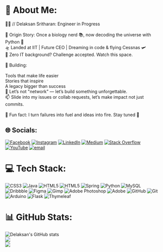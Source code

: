 # 💫 About Me:
👨‍🚀 // Delaksan Sritharan: Engineer in Progress<br><br>📍 Origin Story: Once a biology nerd 📚, now decoding the universe with Python 🐍<br>🛸 Landed at IIT | Future CEO | Dreaming in code & flying Cessnas 🛩️<br>🧠 Zero IT background? Challenge accepted. Watch this space.<br><br>🧩 Building:<br><br>Tools that make life easier<br>Stories that inspire<br>A legacy bigger than success<br>🤝 Let’s not "network" — let’s build something unforgettable.<br>📫 Slide into my issues or collab requests, let’s make impact not just commits.<br><br>🧨 Fun fact: I turn failures into fuel and ideas into fire. Stay tuned 🚀


## 🌐 Socials:
[![Facebook](https://img.shields.io/badge/Facebook-%231877F2.svg?logo=Facebook&logoColor=white)](https://facebook.com/delaksan) [![Instagram](https://img.shields.io/badge/Instagram-%23E4405F.svg?logo=Instagram&logoColor=white)](https://instagram.com/delaksan_sritharan) [![LinkedIn](https://img.shields.io/badge/LinkedIn-%230077B5.svg?logo=linkedin&logoColor=white)](https://linkedin.com/in/delaksan-sritharan) [![Medium](https://img.shields.io/badge/Medium-12100E?logo=medium&logoColor=white)](https://medium.com/@@delaksan) [![Stack Overflow](https://img.shields.io/badge/-Stackoverflow-FE7A16?logo=stack-overflow&logoColor=white)](https://stackoverflow.com/users/delaksan-sritharan) [![YouTube](https://img.shields.io/badge/YouTube-%23FF0000.svg?logo=YouTube&logoColor=white)](https://youtube.com/@@delaksansritharan) [![email](https://img.shields.io/badge/Email-D14836?logo=gmail&logoColor=white)](mailto:delaksan@gmail.com) 

# 💻 Tech Stack:
![CSS3](https://img.shields.io/badge/css3-%231572B6.svg?style=flat&logo=css3&logoColor=white) ![Java](https://img.shields.io/badge/java-%23ED8B00.svg?style=flat&logo=openjdk&logoColor=white) ![HTML5](https://img.shields.io/badge/html5-%23E34F26.svg?style=flat&logo=html5&logoColor=white) ![HTML5](https://img.shields.io/badge/html5-%23E34F26.svg?style=flat&logo=html5&logoColor=white) ![Spring](https://img.shields.io/badge/spring-%236DB33F.svg?style=flat&logo=spring&logoColor=white) ![Python](https://img.shields.io/badge/python-3670A0?style=flat&logo=python&logoColor=ffdd54) ![MySQL](https://img.shields.io/badge/mysql-4479A1.svg?style=flat&logo=mysql&logoColor=white) ![Dribbble](https://img.shields.io/badge/Dribbble-EA4C89?style=flat&logo=dribbble&logoColor=white) ![Figma](https://img.shields.io/badge/figma-%23F24E1E.svg?style=flat&logo=figma&logoColor=white) ![Gimp](https://img.shields.io/badge/Gimp-657D8B?style=flat&logo=gimp&logoColor=FFFFFF) ![Adobe Photoshop](https://img.shields.io/badge/adobe%20photoshop-%2331A8FF.svg?style=flat&logo=adobe%20photoshop&logoColor=white) ![Adobe](https://img.shields.io/badge/adobe-%23FF0000.svg?style=flat&logo=adobe&logoColor=white) ![GitHub](https://img.shields.io/badge/github-%23121011.svg?style=flat&logo=github&logoColor=white) ![Git](https://img.shields.io/badge/git-%23F05033.svg?style=flat&logo=git&logoColor=white) ![Arduino](https://img.shields.io/badge/-Arduino-00979D?style=flat&logo=Arduino&logoColor=white) ![Flask](https://img.shields.io/badge/flask-%23000.svg?style=flat&logo=flask&logoColor=white) ![Thymeleaf](https://img.shields.io/badge/Thymeleaf-%23005C0F.svg?style=flat&logo=Thymeleaf&logoColor=white)
# 📊 GitHub Stats:
![Delaksan's GitHub stats](https://github-readme-stats.vercel.app/api?username=Delaksan-Sritharan&show_icons=true&theme=dark&hide_border=true&include_all_commits=true&count_private=true)
<br/>
![](https://nirzak-streak-stats.vercel.app/?user=Delaksan-Sritharan&theme=dark&hide_border=true)<br/>
![](https://github-readme-stats.vercel.app/api/top-langs/?username=Delaksan-Sritharan&theme=dark&hide_border=true&include_all_commits=true&count_private=true&layout=compact)

<!-- Proudly created with GPRM ( https://gprm.itsvg.in ) -->
